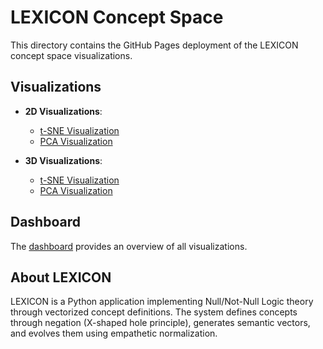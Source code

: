 # LEXICON Concept Space

This directory contains the GitHub Pages deployment of the LEXICON concept space visualizations.

## Visualizations

- **2D Visualizations**:
  - [t-SNE Visualization](concepts_2d_tsne.png)
  - [PCA Visualization](concepts_2d_pca.png)

- **3D Visualizations**:
  - [t-SNE Visualization](concepts_3d_tsne.html)
  - [PCA Visualization](concepts_3d_pca.html)

## Dashboard

The [dashboard](index.html) provides an overview of all visualizations.

## About LEXICON

LEXICON is a Python application implementing Null/Not-Null Logic theory through vectorized concept definitions. The system defines concepts through negation (X-shaped hole principle), generates semantic vectors, and evolves them using empathetic normalization.

